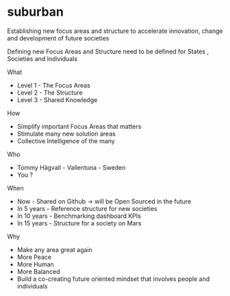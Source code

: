 # suburban
Establishing new focus areas and structure to accelerate innovation, change and development of future societies

Defining new Focus Areas and Structure need to be defined for States , Societies and Individuals

What
- Level 1 - The Focus Areas
- Level 2 - The Structure
- Level 3 - Shared Knowledge

How 
- Simplify important Focus Areas that matters
- Stimulate many new solution areas
- Collective Intelligence of the many

Who
- Tommy Hägvall - Vallentuna - Sweden
- You ?


When
- Now - Shared on Github -> will be Open Sourced in the future
- In 5 years -  Reference structure for new societies
- In 10 years - Benchmarking dashboard KPIs
- In 15 years - Structure for a society on Mars


Why
- Make any area great again
- More Peace
- More Human
- More Balanced
- Build a co-creating future oriented mindset that involves people and individuals
